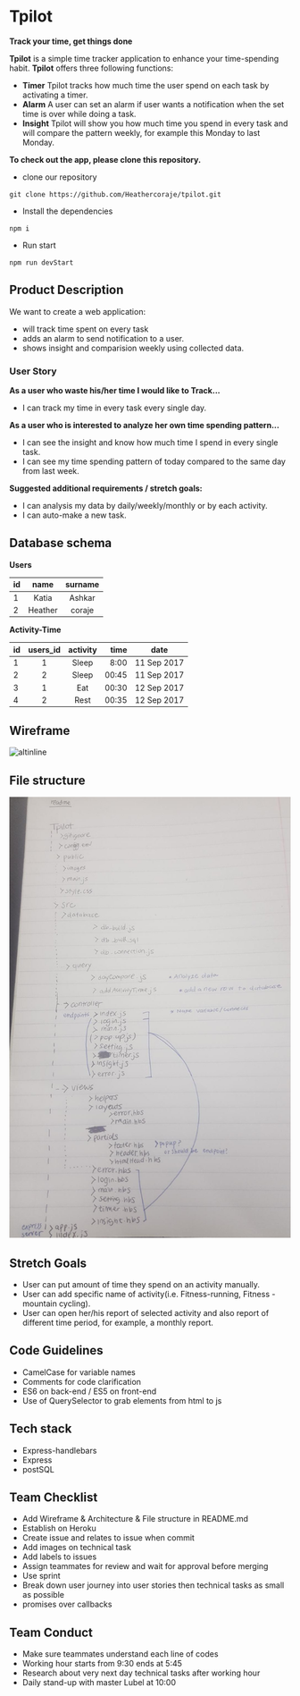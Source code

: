 # Tpilot
**Track your time, get things done**

**Tpilot** is a simple time tracker application to enhance your time-spending habit.
**Tpilot** offers three following functions:

+ **Timer** Tpilot tracks how much time the user spend on each task by activating a timer.
+ **Alarm** A user can set an alarm if user wants a notification when the set time is over while doing a task.
+ **Insight** Tpilot will show you how much time you spend in every task and will compare the pattern weekly, for example this Monday to last Monday.

**To check out the app, please clone this repository.**
* clone our repository
```
git clone https://github.com/Heathercoraje/tpilot.git
```
* Install the dependencies
```
npm i
```
* Run start
```
npm run devStart
```

## Product Description

We want to create a web application:
* will track time spent on every task
* adds an alarm to send notification to a user.
* shows insight and comparision weekly using collected data.

### User Story

**As a user who waste his/her time I would like to Track...**
* I can track my time in every task every single day.

**As a user who is interested to analyze her own time spending pattern...**
* I can see the insight and know how much time I spend in every single task.
* I can see my time spending pattern of today compared to the same day from last week.

**Suggested additional requirements / stretch goals:**
* I can analysis my data by daily/weekly/monthly or by each activity.
* I can auto-make a new task.

## Database schema
**Users**

| id  |  name | surname |
| --- |:-----:|:-------:|
| 1 | Katia | Ashkar |
| 2 | Heather | coraje |

**Activity-Time**

| id  | users_id | activity | time | date |
| --- |:---------:|:------:| -------: | ----- |
| 1 | 1 | Sleep | 8:00 |11 Sep 2017|
| 2 | 2 | Sleep | 00:45 |11 Sep 2017|
| 3 | 1 | Eat | 00:30 |12 Sep 2017|
| 4 | 2 | Rest | 00:35 |12 Sep 2017|

## Wireframe

![altinline](https://user-images.githubusercontent.com/26391874/30265328-81b3e602-96e4-11e7-87a6-821777c9a884.png)

## File structure
![altinline](https://raw.githubusercontent.com/Heathercoraje/tpilot/master/assets/filestructure.jpg)

## Stretch Goals
* User can put amount of time they spend on an activity manually.
* User can add specific name of activity(i.e. Fitness-running, Fitness - mountain cycling).
* User can open her/his report of selected activity and also report of different time period, for example, a monthly report.

## Code Guidelines
* CamelCase for variable names
* Comments for code clarification
* ES6 on back-end / ES5 on front-end
* Use of QuerySelector to grab elements from html to js

## Tech stack
* Express-handlebars
* Express
* postSQL

## Team Checklist
* Add Wireframe & Architecture & File structure in README.md
* Establish on Heroku
* Create issue and relates to issue when commit
* Add images on technical task
* Add labels to issues
* Assign teammates for review and wait for approval before merging
* Use sprint
* Break down user journey into user stories then technical tasks as small as possible
* promises over callbacks

## Team Conduct
+ Make sure teammates understand each line of codes
+ Working hour starts from 9:30 ends at 5:45
+ Research about very next day technical tasks after working hour
+ Daily stand-up with master Lubel at 10:00
